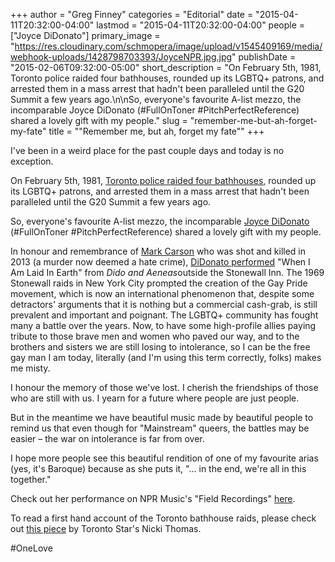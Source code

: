 +++
author = "Greg Finney"
categories = "Editorial"
date = "2015-04-11T20:32:00-04:00"
lastmod = "2015-04-11T20:32:00-04:00"
people = ["Joyce DiDonato"]
primary_image = "https://res.cloudinary.com/schmopera/image/upload/v1545409169/media/webhook-uploads/1428798703393/JoyceNPR.jpg.jpg"
publishDate = "2015-02-06T09:32:00-05:00"
short_description = "On February 5th, 1981, Toronto police raided four bathhouses, rounded up its LGBTQ+ patrons, and arrested them in a mass arrest that hadn&#039;t been paralleled until the G20 Summit a few years ago.\n\nSo, everyone&#039;s favourite A-list mezzo, the incomparable Joyce DiDonato (#FullOnToner #PitchPerfectReference) shared a lovely gift with my people."
slug = "remember-me-but-ah-forget-my-fate"
title = "&quot;Remember me, but ah, forget my fate&quot;"
+++

<p>
	I've been in a weird place for the past couple days and today is no exception.
</p>
<p>
	On February 5th, 1981, <a href="http://www.thestar.com/news/gta/2011/02/04/thirty_years_after_the_bathhouse_raids.html" target="_blank">Toronto police raided four bathhouses</a>, rounded up its LGBTQ+ patrons, and arrested them in a mass arrest that hadn't been paralleled until the G20 Summit a few years ago.
</p>
<p>
	So, everyone's favourite A-list mezzo, the incomparable <a href="http://www.npr.org/event/music/383342822/joyce-didonato-takes-a-stand-at-stonewall" target="_blank">Joyce DiDonato </a>(#FullOnToner #PitchPerfectReference) shared a lovely gift with my people.
</p>
<p>
	In honour and remembrance of <a href="http://www.nytimes.com/2013/05/19/nyregion/killing-in-greenwich-village-looks-like-hate-crime-police-say.html?_r=0" target="_blank">Mark Carson</a> who was shot and killed in 2013 (a murder now deemed a hate crime), <a href="http://www.npr.org/event/music/383342822/joyce-didonato-takes-a-stand-at-stonewall" target="_blank">DiDonato performed</a> "When I Am Laid In Earth" from <em>Dido and Aeneas</em>outside the Stonewall Inn. The 1969 Stonewall raids in New York City prompted the creation of the Gay Pride movement, which is now an international phenomenon that, despite some detractors' arguments that it is nothing but a commercial cash-grab, is still prevalent and important and poignant. The LGBTQ+ community has fought many a battle over the years. Now, to have some high-profile allies paying tribute to those brave men and women who paved our way, and to the brothers and sisters we are still losing to intolerance, so I can be the free gay man I am today, literally (and I'm using this term correctly, folks) makes me misty.
</p>
<p>
	I honour the memory of those we've lost. I cherish the friendships of those who are still with us. I yearn for a future where people are just people.
</p>
<p>
	But in the meantime we have beautiful music made by beautiful people to remind us that even though for "Mainstream" queers, the battles may be easier – the war on intolerance is far from over.
</p>
<p>
	I hope more people see this beautiful rendition of one of my favourite arias (yes, it's Baroque) because as she puts it, "… in the end, we're all in this together."
</p>
<p>
	Check out her performance on NPR Music's "Field Recordings" <a href="http://www.huffingtonpost.com/2015/02/05/joyce-didonato-stonewall-_n_6616590.html?utm_hp_ref=arts&amp;ir=Arts" target="_blank">here</a>.
</p>
<p>
	To read a first hand account of the Toronto bathhouse raids, please check out <a href="http://www.thestar.com/news/gta/2011/02/04/thirty_years_after_the_bathhouse_raids.html" target="_blank">this piece</a> by Toronto Star's Nicki Thomas.
</p>
<p>
	#OneLove
</p>
